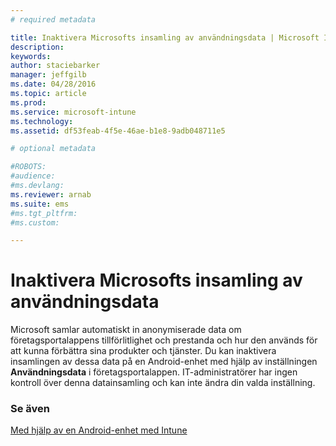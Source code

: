 ```yaml
---
# required metadata

title: Inaktivera Microsofts insamling av användningsdata | Microsoft Intune
description:
keywords:
author: staciebarker
manager: jeffgilb
ms.date: 04/28/2016
ms.topic: article
ms.prod:
ms.service: microsoft-intune
ms.technology:
ms.assetid: df53feab-4f5e-46ae-b1e8-9adb048711e5

# optional metadata

#ROBOTS:
#audience:
#ms.devlang:
ms.reviewer: arnab
ms.suite: ems
#ms.tgt_pltfrm:
#ms.custom:

---
```



# Inaktivera Microsofts insamling av användningsdata
Microsoft samlar automatiskt in anonymiserade data om företagsportalappens tillförlitlighet och prestanda och hur den används för att kunna förbättra sina produkter och tjänster. Du kan inaktivera insamlingen av dessa data på en Android-enhet med hjälp av inställningen **Användningsdata** i företagsportalappen. IT-administratörer har ingen kontroll över denna datainsamling och kan inte ändra din valda inställning.

### Se även
[Med hjälp av en Android-enhet med Intune](using-your-android-device-with-intune.md)

<!--HONumber=Jun16_HO1-->


